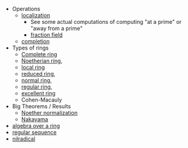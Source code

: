 - Operations
	- [localization](localization.md)
  		- See some actual computations of computing "at a prime" or "away from a prime" 
  		- [fraction field](fraction%20field)
	- [completion](completion.md) 
- Types of rings
	- [Complete ring](Complete%20ring)
	- [Noetherian ring](Noetherian%20ring), 	
	- [local ring](local%20ring)
	- [reduced ring](reduced%20ring), 
	- [normal ring](normal%20ring), 
	- [regular ring](regular%20ring.md), 
	- [excellent ring](excellent%20ring) 
	- Cohen-Macauly
- Big Theorems / Results
	- [Noether normalization](Noether%20normalization)
	- [Nakayama](Nakayama)
- [algebra over a ring](algebra%20over%20a%20ring.md)
- [regular sequence](regular%20sequence)
- [nilradical](nilradical)

